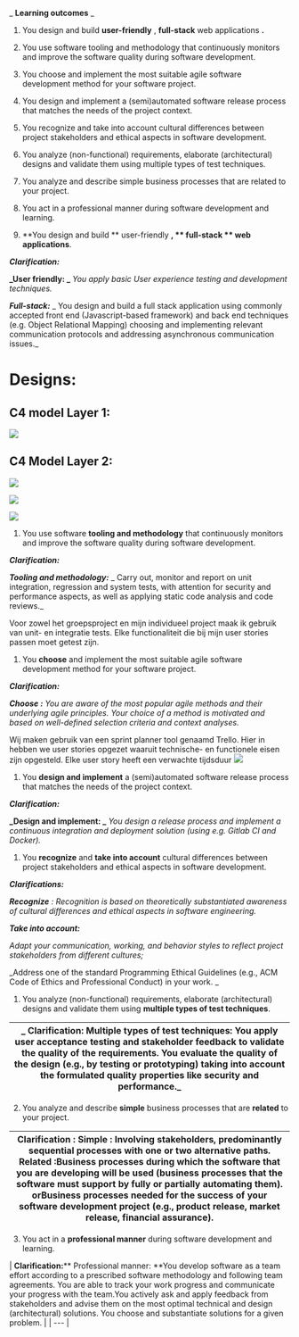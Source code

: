 _ **Learning outcomes** _

1. You design and build  **user-friendly** ,  **full-stack**  web applications **.**
2. You use software tooling and methodology that continuously monitors and improve the software quality during software development.
3. You choose and implement the most suitable agile software development method for your software project.
4. You design and implement a (semi)automated software release process that matches the needs of the project context.
5. You recognize and take into account cultural differences between project stakeholders and ethical aspects in software development.
6. You analyze (non-functional) requirements, elaborate (architectural) designs and validate them using multiple types of test techniques.
7. You analyze and describe simple business processes that are related to your project.
8. You act in a professional manner during software development and learning.

1. **You design and build ** user-friendly **, ** full-stack ** web applications**.

**_Clarification:_**

**_User friendly: _** _You apply basic User experience testing and development techniques._

**_Full-stack:_** _ You design and build a full stack application using commonly accepted front end (Javascript-based framework) and back end techniques (e.g. Object Relational Mapping) choosing and implementing relevant communication protocols and addressing asynchronous communication issues._

# Designs:

## C4 model Layer 1:

![](RackMultipart20220413-4-1bpw19m_html_b55e72a00e3fe241.png)

## C4 Model Layer 2:

![](RackMultipart20220413-4-1bpw19m_html_5fb05f14739931e8.png)

![](RackMultipart20220413-4-1bpw19m_html_aa906862dc2e02dc.png)

![](RackMultipart20220413-4-1bpw19m_html_4c06e39e20b8aeb7.png)

1. You use software  **tooling and methodology**  that continuously monitors and improve the software quality during software development.

**_Clarification:_**

**_Tooling and methodology:_** _ Carry out, monitor and report on unit integration, regression and system tests, with attention for security and performance aspects, as well as applying static code analysis and code reviews._

Voor zowel het groepsproject en mijn individueel project maak ik gebruik van unit- en integratie tests. Elke functionaliteit die bij mijn user stories passen moet getest zijn.

1. You  **choose**  and implement the most suitable agile software development method for your software project.

**_Clarification:_**

**_Choose :_** _You are aware of the most popular agile methods and their underlying agile principles. Your choice of a method is motivated and based on well-defined selection criteria and context analyses._

Wij maken gebruik van een sprint planner tool genaamd Trello. Hier in hebben we user stories opgezet waaruit technische- en functionele eisen zijn opgesteld. Elke user story heeft een verwachte tijdsduur ![](RackMultipart20220413-4-1bpw19m_html_1c7d67423c6e5e1a.png)

1. You  **design and implement**  a (semi)automated software release process that matches the needs of the project context.

**_Clarification:_**

**_Design and implement: _** _You design a release process and implement a continuous integration and deployment solution (using e.g. Gitlab CI and Docker)._

1. You  **recognize**  and  **take into account**  cultural differences between project stakeholders and ethical aspects in software development.

**_Clarifications:_**

**_Recognize_** _:  Recognition is based on theoretically substantiated awareness of cultural differences and ethical aspects in software engineering._

**_Take into account:_**

_Adapt your communication, working, and behavior styles to reflect project stakeholders from different cultures;_

_Address one of the standard Programming Ethical Guidelines (e.g., ACM Code of Ethics and Professional Conduct) in your work.  _

1. You analyze (non-functional) requirements, elaborate (architectural) designs and validate them using  **multiple types of test techniques**.

| _ **Clarification:** __**Multiple types of test techniques:**__  You apply user acceptance testing and stakeholder feedback to validate the quality of the requirements. You evaluate the quality of the design (e.g., by testing or prototyping) taking into account the formulated quality properties like security and performance._ |
| --- |

2. You analyze and describe  **simple**  business processes that are  **related**  to your project.

| **Clarification** : **Simple** : Involving stakeholders, predominantly sequential processes with one or two alternative paths. **Related** :Business processes during which the software that you are developing will be used (business processes that the software must support by fully or partially automating them). orBusiness processes needed for the success of your software development project (e.g., product release, market release, financial assurance). |
| --- |

3. You act in a  **professional manner**  during software development and learning.

| **Clarification:**** Professional manner: **You develop software as a team effort according to a prescribed software methodology and following team agreements. You are able to track your work progress and communicate your progress with the team.You actively ask and apply feedback from stakeholders and advise them on the most optimal technical and design (architectural) solutions.
You choose and substantiate solutions for a given problem. |
| --- |